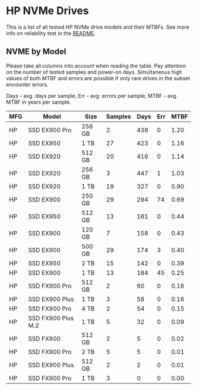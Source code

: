HP NVMe Drives
==============

This is a list of all tested HP NVMe drive models and their MTBFs. See more
info on reliability test in the [README](https://github.com/linuxhw/SMART).

NVME by Model
------------

Please take all columns into account when reading the table. Pay attention on the
number of tested samples and power-on days. Simultaneous high values of both MTBF
and errors are possible if only rare drives in the subset encounter errors.

Days - avg. days per sample,
Err  - avg. errors per sample,
MTBF - avg. MTBF in years per sample.

| MFG       | Model              | Size   | Samples | Days  | Err   | MTBF |
|-----------|--------------------|--------|---------|-------|-------|------|
| HP        | SSD EX900 Pro      | 256 GB | 2       | 438   | 0     | 1.20   |
| HP        | SSD EX950          | 1 TB   | 27      | 423   | 0     | 1.16   |
| HP        | SSD EX920          | 512 GB | 20      | 416   | 0     | 1.14   |
| HP        | SSD EX920          | 256 GB | 3       | 447   | 1     | 1.03   |
| HP        | SSD EX920          | 1 TB   | 19      | 327   | 0     | 0.90   |
| HP        | SSD EX900          | 250 GB | 29      | 294   | 74    | 0.69   |
| HP        | SSD EX950          | 512 GB | 13      | 161   | 0     | 0.44   |
| HP        | SSD EX900          | 120 GB | 7       | 158   | 0     | 0.43   |
| HP        | SSD EX900          | 500 GB | 29      | 174   | 3     | 0.40   |
| HP        | SSD EX950          | 2 TB   | 15      | 142   | 0     | 0.39   |
| HP        | SSD EX900          | 1 TB   | 13      | 184   | 45    | 0.25   |
| HP        | SSD FX900 Pro      | 512 GB | 2       | 60    | 0     | 0.16   |
| HP        | SSD EX900 Plus     | 1 TB   | 3       | 58    | 0     | 0.16   |
| HP        | SSD FX900 Pro      | 4 TB   | 2       | 54    | 0     | 0.15   |
| HP        | SSD FX900 Plus M.2 | 1 TB   | 5       | 32    | 0     | 0.09   |
| HP        | SSD FX900          | 512 GB | 2       | 5     | 0     | 0.02   |
| HP        | SSD FX900 Pro      | 2 TB   | 5       | 5     | 0     | 0.01   |
| HP        | SSD EX900 Plus     | 512 GB | 2       | 2     | 0     | 0.01   |
| HP        | SSD FX900 Pro      | 1 TB   | 3       | 0     | 0     | 0.00   |
